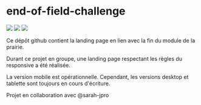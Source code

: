# end-of-field-challenge

![](https://img.shields.io/badge/HTML5-E34F26?style=for-the-badge&logo=html5&logoColor=white)
![](https://img.shields.io/badge/Sass-CC6699?style=for-the-badge&logo=sass&logoColor=white)
![](https://img.shields.io/badge/JavaScript-F7DF1E?style=for-the-badge&logo=javascript&logoColor=black)

Ce dépôt github contient la landing page en lien avec la fin du module de la prairie. 

Durant ce projet en groupe, une landing page respectant les règles du responsive a été réalisée. 

La version mobile est opérationnelle. Cependant, les versions desktop et tablette sont toujours en cours d'écriture. 

Projet en collaboration avec @sarah-jpro 